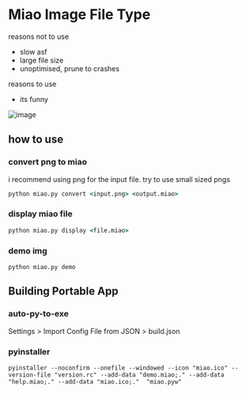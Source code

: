 # Miao Image File Type

reasons not to use

- slow asf
- large file size
- unoptimised, prune to crashes

reasons to use

- its funny

![image](https://github.com/user-attachments/assets/487658a6-b13b-4763-add7-7cbe8abf2ef7)



## how to use
### convert png to miao
i recommend using png for the input file. try to use small sized pngs
```bat
python miao.py convert <input.png> <output.miao>
```
### display miao file
```bat
python miao.py display <file.miao> 
```
### demo img
```
python miao.py demo
```

## Building Portable App
### auto-py-to-exe
Settings > Import Config File from JSON > build.json
### pyinstaller
```
pyinstaller --noconfirm --onefile --windowed --icon "miao.ico" --version-file "version.rc" --add-data "demo.miao;." --add-data "help.miao;." --add-data "miao.ico;."  "miao.pyw"
```

